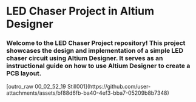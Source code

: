 # LED Chaser Project in Altium Designer
<h3> Welcome to the LED Chaser Project repository! 
This project showcases the design and implementation of a simple LED chaser circuit using Altium Designer. 
It serves as an instructional guide on how to use Altium Designer to create a PCB layout. </h3>
[outro_raw 00_02_52_19 Still001](https://github.com/user-attachments/assets/bf88d6fb-ba40-4ef3-bba7-05209b8b7348)
